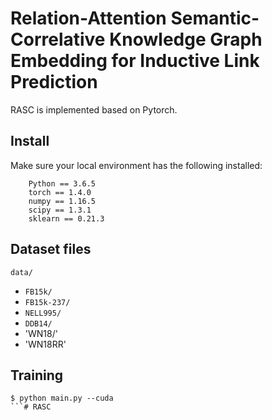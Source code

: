 # Relation-Attention Semantic-Correlative Knowledge Graph Embedding for Inductive Link Prediction

RASC is implemented based on Pytorch.

## Install 

Make sure your local environment has the following installed:
```
    Python == 3.6.5 
    torch == 1.4.0 
    numpy == 1.16.5 
    scipy == 1.3.1 
    sklearn == 0.21.3
```

## Dataset files

 `data/`
  - `FB15k/`
  - `FB15k-237/`
  - `NELL995/`
  - `DDB14/`
  - 'WN18/'
  - 'WN18RR'

## Training

```
$ python main.py --cuda
```# RASC
